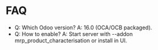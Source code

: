 # FAQ

- Q: Which Odoo version? A: 16.0 (OCA/OCB packaged).
- Q: How to enable? A: Start server with --addon mrp_product_characterisation or install in UI.
